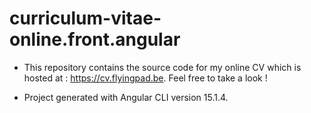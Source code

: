 

# curriculum-vitae-online.front.angular

 - This repository contains the source code for my online CV which is hosted at : 
https://cv.flyingpad.be. Feel free to take a look !


 - Project generated with Angular CLI version 15.1.4.
